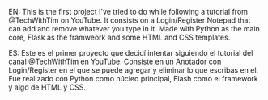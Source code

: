 EN: This is the first project I've tried to do while following a tutorial from @TechWithTim on YouTube. It consists on a Login/Register Notepad that can add and remove
whatever you type in it. Made with Python as the main core, Flask as the framweork and some HTML and CSS templates.

ES: Este es el primer proyecto que decidí intentar siguiendo el tutorial del canal @TechWithTim en YouTube. Consiste en un Anotador con Login/Register en el que se puede
agregar y eliminar lo que escribas en el. Fue realizado con Python como núcleo principal, Flash como el framework y algo de HTML y CSS.
